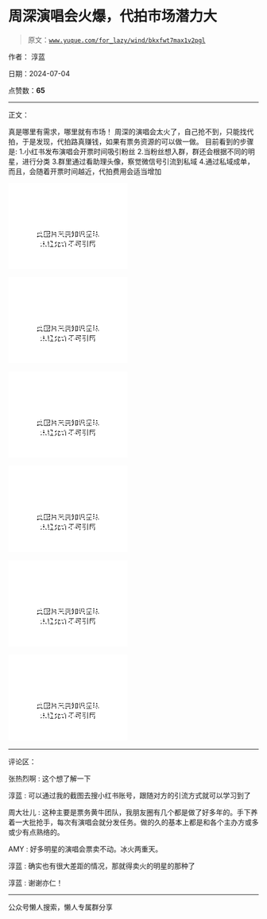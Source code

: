 # 周深演唱会火爆，代拍市场潜力大

> 原文：[`www.yuque.com/for_lazy/wind/bkxfwt7max1v2pgl`](https://www.yuque.com/for_lazy/wind/bkxfwt7max1v2pgl)

作者： 淳蓝

日期：2024-07-04

点赞数：**65**

* * *

正文：

真是哪里有需求，哪里就有市场！ 周深的演唱会太火了，自己抢不到，只能找代拍，于是发现，代拍路真赚钱，如果有票务资源的可以做一做。 目前看到的步骤是:
1.小红书发布演唱会开票时间吸引粉丝 2.当粉丝想入群，群还会根据不同的明星，进行分类 3.群里通过看助理头像，察觉微信号引流到私域
4.通过私域成单，而且，会随着开票时间越近，代拍费用会适当增加

![](img/45cdadae3214b2d4a9bc60057cf658e4.png "None")

![](img/9c34c63463add3ec696057a0814d7069.png "None")

![](img/f5dec23c5ede7772fda3265f0537453b.png "None")

![](img/ad290289b6c86d1d1fc8b0f325278e05.png "None")

![](img/005550fbd96354cc490900ddba3c26d8.png "None")

![](img/40bc17d004f848c361d72ed24f55ccad.png "None")

* * *

评论区：

张热烈啊 : 这个想了解一下

淳蓝 : 可以通过我的截图去搜小红书账号，跟随对方的引流方式就可以学习到了

周大壮儿 : 这种主要是票务黄牛团队，我朋友圈有几个都是做了好多年的。手下养着一大批抢手，每次有演唱会就分发任务。做的久的基本上都是和各个主办方或多或少有点熟络的。

AMY : 好多明星的演唱会票卖不动。冰火两重天。

淳蓝 : 确实也有很大差距的情况，那就得卖火的明星的那种了

淳蓝 : 谢谢亦仁！

* * *

公众号懒人搜索，懒人专属群分享